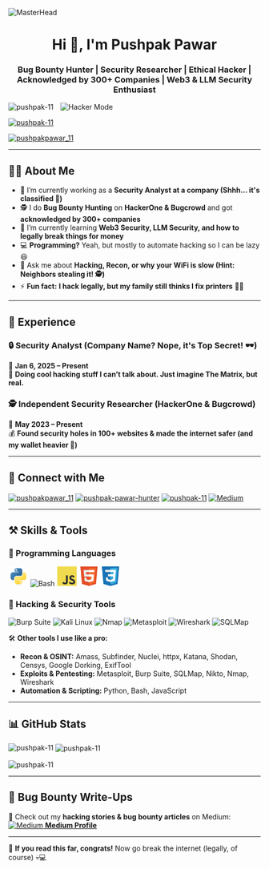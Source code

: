 ![MasterHead](https://developers.giphy.com/branch/master/static/api-512d36c09662682717108a38bbb5c57d.gif)
<h1 align="center">Hi 👋, I'm Pushpak Pawar</h1>
<h3 align="center">Bug Bounty Hunter | Security Researcher | Ethical Hacker | Acknowledged by 300+ Companies | Web3 & LLM Security Enthusiast</h3>

<img align="right" alt="Hacker Mode" width="400" src="https://user-images.githubusercontent.com/55389276/140866485-8fb1c876-9a8f-4d6a-98dc-08c4981eaf70.gif">

<p align="left"> <img src="https://komarev.com/ghpvc/?username=pushpak-11&label=Profile%20views&color=0e75b6&style=flat" alt="pushpak-11" /> </p>

<p align="left"> <a href="https://github.com/ryo-ma/github-profile-trophy"><img src="https://github-profile-trophy.vercel.app/?username=pushpak-11" alt="pushpak-11" /></a> </p>

<p align="left"> <a href="https://twitter.com/pushpakpawar_11" target="blank"><img src="https://img.shields.io/twitter/follow/pushpakpawar_11?logo=twitter&style=for-the-badge" alt="pushpakpawar_11" /></a> </p>

---

## 🏴‍☠️ About Me  
- 🔭 I’m currently working as a **Security Analyst at a company (Shhh... it's classified 🤫)**  
- 🕵️ I do **Bug Bounty Hunting** on **HackerOne & Bugcrowd** and got **acknowledged by 300+ companies**  
- 🌱 I’m currently learning **Web3 Security, LLM Security, and how to legally break things for money**  
- 💻 **Programming?** Yeah, but mostly to automate hacking so I can be lazy 😆  
- 💬 Ask me about **Hacking, Recon, or why your WiFi is slow (Hint: Neighbors stealing it! 🕵️)**  
- ⚡ **Fun fact:** **I hack legally, but my family still thinks I fix printers** 🤷‍♂️  

---

## 💼 Experience  

### 🔒 Security Analyst (**Company Name? Nope, it's Top Secret! 🕶️**)  
📅 **Jan 6, 2025 – Present**  
🚀 **Doing cool hacking stuff I can’t talk about. Just imagine The Matrix, but real.**  

### 🕵️ Independent Security Researcher (**HackerOne & Bugcrowd**)  
📅 **May 2023 – Present**  
💰 **Found security holes in 100+ websites & made the internet safer (and my wallet heavier 💸)**  

---

## 🔗 Connect with Me  
<p align="left">
<a href="https://twitter.com/pushpakpawar_11" target="blank"><img align="center" src="https://raw.githubusercontent.com/rahuldkjain/github-profile-readme-generator/master/src/images/icons/Social/twitter.svg" alt="pushpakpawar_11" height="30" width="40" /></a>
<a href="https://linkedin.com/in/pushpak-pawar-hunter" target="blank"><img align="center" src="https://raw.githubusercontent.com/rahuldkjain/github-profile-readme-generator/master/src/images/icons/Social/linked-in-alt.svg" alt="pushpak-pawar-hunter" height="30" width="40" /></a>
<a href="https://github.com/pushpak-11" target="blank"><img align="center" src="https://raw.githubusercontent.com/rahuldkjain/github-profile-readme-generator/master/src/images/icons/Social/github.svg" alt="pushpak-11" height="30" width="40" /></a>
<a href="https://medium.com/@pawarpushpak36" target="blank"><img align="center" src="https://cdn-icons-png.flaticon.com/512/5968/5968871.png" alt="Medium" height="30" width="40" /></a>
</p>

---

## ⚒️ Skills & Tools  

### 🔹 Programming Languages  
<p>
  <img src="https://raw.githubusercontent.com/devicons/devicon/master/icons/python/python-original.svg" alt="Python" width="40" height="40"/>
  <img src="https://upload.wikimedia.org/wikipedia/commons/8/82/Gnu-bash-logo.svg" alt="Bash" width="40" height="40"/>
  <img src="https://raw.githubusercontent.com/devicons/devicon/master/icons/javascript/javascript-original.svg" alt="JavaScript" width="40" height="40"/>
  <img src="https://raw.githubusercontent.com/devicons/devicon/master/icons/html5/html5-original.svg" alt="HTML" width="40" height="40"/>
  <img src="https://raw.githubusercontent.com/devicons/devicon/master/icons/css3/css3-original.svg" alt="CSS" width="40" height="40"/>
</p>

### 🔹 Hacking & Security Tools  
<p>
  <img src="https://upload.wikimedia.org/wikipedia/commons/1/19/Burp_Suite_Logo.svg" alt="Burp Suite" width="40" height="40"/>
  <img src="https://upload.wikimedia.org/wikipedia/commons/2/2b/Kali-dragon-icon.svg" alt="Kali Linux" width="40" height="40"/>
  <img src="https://www.svgrepo.com/show/353783/nmap.svg" alt="Nmap" width="40" height="40"/>
  <img src="https://upload.wikimedia.org/wikipedia/commons/3/30/Metasploit_logo.png" alt="Metasploit" width="40" height="40"/>
  <img src="https://upload.wikimedia.org/wikipedia/commons/d/db/Wireshark_icon.svg" alt="Wireshark" width="40" height="40"/>
  <img src="https://www.svgrepo.com/show/353978/sqlmap.svg" alt="SQLMap" width="40" height="40"/>
</p>

🛠️ **Other tools I use like a pro:**  
- **Recon & OSINT:** Amass, Subfinder, Nuclei, httpx, Katana, Shodan, Censys, Google Dorking, ExifTool  
- **Exploits & Pentesting:** Metasploit, Burp Suite, SQLMap, Nikto, Nmap, Wireshark  
- **Automation & Scripting:** Python, Bash, JavaScript  

---

## 📊 GitHub Stats  
<p><img align="left" src="https://github-readme-stats.vercel.app/api/top-langs?username=pushpak-11&show_icons=true&locale=en&layout=compact" alt="pushpak-11" /></p>

<p>&nbsp;<img align="center" src="https://github-readme-stats.vercel.app/api?username=pushpak-11&show_icons=true&locale=en" alt="pushpak-11" /></p>

<p><img align="center" src="https://github-readme-streak-stats.herokuapp.com/?user=pushpak-11&" alt="pushpak-11" /></p>

---

## 📝 Bug Bounty Write-Ups  
📖 Check out my **hacking stories & bug bounty articles** on Medium:  
[![Medium](https://cdn-icons-png.flaticon.com/512/5968/5968871.png) **Medium Profile**](https://medium.com/@pawarpushpak36)

---

🚀 **If you read this far, congrats!** Now go break the internet (legally, of course) 💀💻


